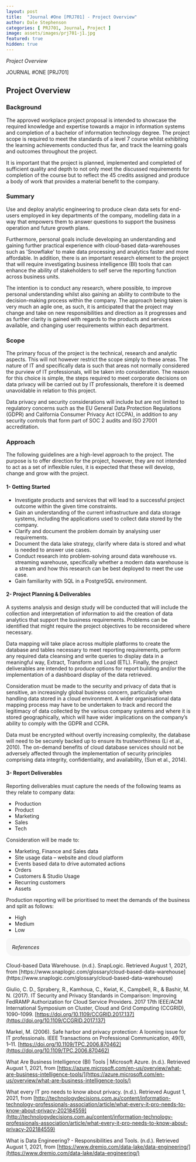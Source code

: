 ```yaml
---
layout: post
title:  "Journal #One [PRJ701] - Project Overview" 
author: Dale Stephenson
categories: [ PRJ701, Journal, Project ]
image: assets/images/prj701-j1.jpg
featured: true
hidden: true
---
```

<i>Project Overview</i>

JOURNAL #ONE [PRJ701]

<h2>Project Overview</h2>

<h3>Background</h3>

The approved workplace project proposal is intended to showcase the required knowledge and expertise towards a major in information systems and completion of a bachelor of information technology degree. The project scope is required to meet the standards of a level 7 course whilst exhibiting the learning achievements conducted thus far, and track the learning goals and outcomes throughout the project.

It is important that the project is planned, implemented and completed of sufficient quality and depth to not only meet the discussed requirements for completion of the course but to reflect the 45 credits assigned and produce a body of work that provides a material benefit to the company.

<h3>Summary</h3>

Use and deploy analytic engineering to produce clean data sets for end-users employed in key departments of the company, modelling data in a way that empowers them to answer questions to support the business operation and future growth plans.

Furthermore, personal goals include developing an understanding and gaining further practical experience with cloud-based data-warehouses such as 'Snowflake' to make data processing and analytics faster and more affordable. In addition, there is an important research element to the project that will require investigating business intelligence (BI) tools that can enhance the ability of stakeholders to self serve the reporting function across business units.

The intention is to conduct any research, where possible, to improve personal understanding whilst also gaining an ability to contribute to the decision-making process within the company. The approach being taken is very much an agile one, as such, it is anticipated that the project may change and take on new responsibilities and direction as it progresses and as further clarity is gained with regards to the products and services available, and changing user requirements within each department.

<h3>Scope</h3>

The primary focus of the project is the technical, research and analytic aspects. This will not however restrict the scope simply to these areas. The nature of IT and specifically data is such that areas not normally considered the purview of IT professionals, will be taken into consideration. The reason for this choice is simple, the steps required to meet corporate decisions on data privacy will be carried out by IT professionals, therefore it is deemed unavoidable in relation to this project.

Data privacy and security considerations will include but are not limited to regulatory concerns such as the EU General Data Protection Regulations (GDPR) and California Consumer Privacy Act (CCPA), in addition to any security controls that form part of SOC 2 audits and ISO 27001 accreditation.

<h3>Approach</h3>

The following guidelines are a high-level approach to the project. The purpose is to offer direction for the project, however, they are not intended to act as a set of inflexible rules, it is expected that these will develop, change and grow with the project.

<h4>1- Getting Started</h4>

- Investigate products and services that will lead to a successful project outcome within the given time constraints. 
- Gain an understanding of the current infrastructure and data storage systems, including the applications used to collect data stored by the company.
- Clarify and document the problem domain by analysing user requirements. 
- Document the data lake strategy, clarify where data is stored and what is needed to answer use cases. 
- Conduct research into problem-solving around data warehouse vs. streaming warehouse, specifically whether a modern data warehouse is a stream and how this research can be best deployed to meet the use case.
- Gain familiarity with SQL in a PostgreSQL environment. 

<h4>2- Project Planning & Deliverables</h4>

A systems analysis and design study will be conducted that will include the collection and interpretation of information to aid the creation of data analytics that support the business requirements. Problems can be identified that might require the project objectives to be reconsidered where necessary.

Data mapping will take place across multiple platforms to create the database and tables necessary to meet reporting requirements, perform any required data cleansing and write queries to display data in a meaningful way, Extract, Transform and Load (ETL). Finally, the project deliverables are intended to produce options for report building and/or the implementation of a dashboard display of the data retrieved.

Consideration must be made to the security and privacy of data that is sensitive, an increasingly global business concern, particularly when handling data stored in a cloud environment. A wider organisational data mapping process may have to be undertaken to track and record the legitimacy of data collected by the various company systems and where it is stored geographically, which will have wider implications on the company’s ability to comply with the GDPR and CCPA.

Data must be encrypted without overtly increasing complexity, the database will need to be securely backed up to ensure its trustworthiness (Li et al., 2010). The on-demand benefits of cloud database services should not be adversely affected through the implementation of security principles comprising data integrity, confidentiality, and availability, (Sun et al., 2014).

<h4>3- Report Deliverables</h4>

Reporting deliverables must capture the needs of the following teams as they relate to company data:
- Production
- Product
- Marketing
- Sales
- Tech
 
Consideration will be made to:
- Marketing, Finance and Sales data
- Site usage data – website and cloud platform
- Events based data to drive automated actions
- Orders
- Customers & Studio Usage
- Recurring customers
- Assets
 
Production reporting will be prioritised to meet the demands of the business and split as follows:
- High
- Medium
- Low

<div style="background-color: #f6f6f6; padding: 1rem; border-radius: 10px 20px;"> 
    <i>References</i>
    <br>
</div>
<br>
Cloud-based Data Warehouse. (n.d.). SnapLogic. Retrieved August 1, 2021, from [https://www.snaplogic.com/glossary/cloud-based-data-warehouse](https://www.snaplogic.com/glossary/cloud-based-data-warehouse)
<br>

Giulio, C. D., Sprabery, R., Kamhoua, C., Kwiat, K., Campbell, R., & Bashir, M. N. (2017). IT Security and Privacy Standards in Comparison: Improving FedRAMP Authorization for Cloud Service Providers. 2017 17th IEEE/ACM International Symposium on Cluster, Cloud and Grid Computing (CCGRID), 1090–1099. [https://doi.org/10.1109/CCGRID.2017.137](https://doi.org/10.1109/CCGRID.2017.137)
<br>

Markel, M. (2006). Safe harbor and privacy protection: A looming issue for IT professionals. IEEE Transactions on Professional Communication, 49(1), 1–11. [https://doi.org/10.1109/TPC.2006.870462](https://doi.org/10.1109/TPC.2006.870462)
<br>

What Are Business Intelligence (BI) Tools | Microsoft Azure. (n.d.). Retrieved August 1, 2021, from [https://azure.microsoft.com/en-us/overview/what-are-business-intelligence-tools/](https://azure.microsoft.com/en-us/overview/what-are-business-intelligence-tools/)
<br>

What every IT pro needs to know about privacy. (n.d.). Retrieved August 1, 2021, from [http://technologydecisions.com.au/content/information-technology-professionals-association/article/what-every-it-pro-needs-to-know-about-privacy-202184559](http://technologydecisions.com.au/content/information-technology-professionals-association/article/what-every-it-pro-needs-to-know-about-privacy-202184559)
<br>

What is Data Engineering? - Responsibilities and Tools. (n.d.). Retrieved August 1, 2021, from [https://www.dremio.com/data-lake/data-engineering/](https://www.dremio.com/data-lake/data-engineering/)
